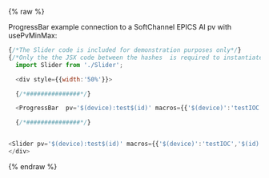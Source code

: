 {% raw %}

ProgressBar example connection to a SoftChannel EPICS AI pv with usePvMinMax:

```js
{/*The Slider code is included for demonstration purposes only*/}  
{/*Only the the JSX code between the hashes  is required to instantiate the ProgressBar */}  
  import Slider from './Slider';

  <div style={{width:'50%'}}>

  {/*###############*/}  

  <ProgressBar  pv='$(device):test$(id)' macros={{'$(device)':'testIOC','$(id)':'2'}} usePvMinMax={true}/>

  {/*###############*/}


<Slider pv='$(device):test$(id)' macros={{'$(device)':'testIOC','$(id)':'2'}}   label='Value:' usePvMinMax={true} step={1}/>
</div>
```
{% endraw %}
